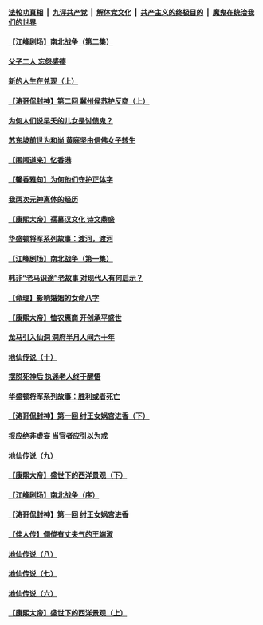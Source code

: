 

####  [法轮功真相](../../../../basic/blob/master/README.md?t=07231031) &nbsp;|&nbsp; [九评共产党](../../../../9ping.md/blob/master/README.md?t=07231031) &nbsp;|&nbsp; [解体党文化](../../../../jtdwh.md/blob/master/README.md?t=07231031)  &nbsp;|&nbsp; [共产主义的终极目的](../../../../gczydzjmd.md/blob/master/README.md?t=07231031) &nbsp;|&nbsp; [魔鬼在统治我们的世界](../../../../mgztzwmdsj.md/blob/master/README.md?t=07231031) 

#### [【江峰剧场】南北战争（第二集）](../pages/prog647/a102900110.md?t=07231031) 

#### [父子二人 忘怨感德](../pages/prog647/a102899550.md?t=07231031) 

#### [新的人生在兑现（上）](../pages/prog647/a102899531.md?t=07231031) 

#### [【涛哥侃封神】第二回 冀州侯苏护反商（上）](../pages/prog647/a102899429.md?t=07231031) 

#### [为何人们说早夭的儿女是讨债鬼？](../pages/prog647/a102898632.md?t=07231031) 

#### [苏东坡前世为和尚 黄庭坚由信佛女子转生](../pages/prog647/a102898624.md?t=07231031) 

#### [【闱闱道来】忆香港](../pages/prog647/a102898533.md?t=07231031) 

#### [【馨香雅句】为何他们守护正体字](../pages/prog647/a102897749.md?t=07231031) 

#### [我两次元神离体的经历](../pages/prog647/a102897746.md?t=07231031) 

#### [【康熙大帝】孺慕汉文化 诗文鼎盛](../pages/prog647/a102897642.md?t=07231031) 

#### [华盛顿将军系列故事：渡河，渡河](../pages/prog647/a102897198.md?t=07231031) 

#### [【江峰剧场】南北战争（第一集）](../pages/prog647/a102897188.md?t=07231031) 

#### [韩非“老马识途”老故事 对现代人有何启示？](../pages/prog647/a102896712.md?t=07231031) 

#### [【命理】影响婚姻的女命八字](../pages/prog647/a102896664.md?t=07231031) 

#### [【康熙大帝】恤农惠商 开创承平盛世](../pages/prog647/a102896507.md?t=07231031) 

#### [龙马引入仙洞 洞府半月人间六十年](../pages/prog647/a102895864.md?t=07231031) 

#### [地仙传说（十）](../pages/prog647/a102895856.md?t=07231031) 

#### [摆脱死神后 执迷老人终于醒悟](../pages/prog647/a102895851.md?t=07231031) 

#### [华盛顿将军系列故事：胜利或者死亡](../pages/prog647/a102895731.md?t=07231031) 

#### [【涛哥侃封神】第一回 纣王女娲宫进香（下）](../pages/prog647/a102895712.md?t=07231031) 

#### [报应绝非虚妄 当官者应引以为戒](../pages/prog647/a102894994.md?t=07231031) 

#### [地仙传说（九）](../pages/prog647/a102894987.md?t=07231031) 

#### [【康熙大帝】盛世下的西洋景观（下）](../pages/prog647/a102894890.md?t=07231031) 

#### [【江峰剧场】南北战争（序）](../pages/prog647/a102894721.md?t=07231031) 

#### [【涛哥侃封神】第一回 纣王女娲宫进香](../pages/prog647/a102894437.md?t=07231031) 

#### [【佳人传】倜傥有丈夫气的王端淑](../pages/prog647/a102894241.md?t=07231031) 

#### [地仙传说（八）](../pages/prog647/a102894230.md?t=07231031) 

#### [地仙传说（七）](../pages/prog647/a102893391.md?t=07231031) 

#### [地仙传说（六）](../pages/prog647/a102893387.md?t=07231031) 

#### [【康熙大帝】盛世下的西洋景观（上）](../pages/prog647/a102893312.md?t=07231031) 

